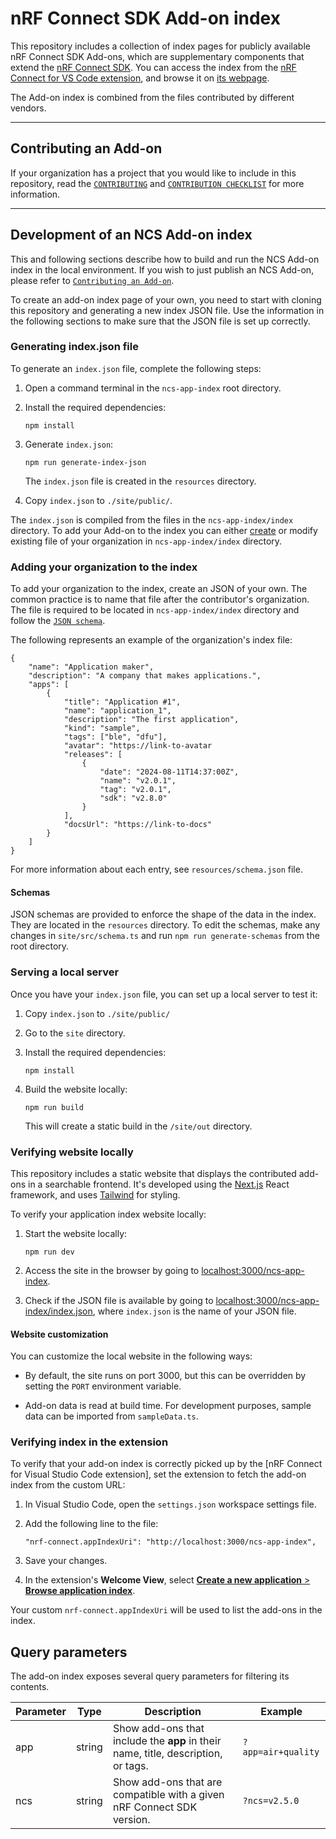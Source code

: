 # nRF Connect SDK Add-on index

This repository includes a collection of index pages for publicly available nRF Connect SDK Add-ons, which are supplementary components that extend the [nRF Connect SDK](https://docs.nordicsemi.com/bundle/ncs-latest/page/nrf/index.html). You can access the index from the [nRF Connect for VS Code extension](https://docs.nordicsemi.com/bundle/nrf-connect-vscode/page/index.html), and browse it on [its webpage](https://nrfconnect.github.io/ncs-app-index/).

The Add-on index is combined from the files contributed by different vendors.

----

## Contributing an Add-on

If your organization has a project that you would like to include in this repository, read the [`CONTRIBUTING`](./CONTRIBUTING.md) and [`CONTRIBUTION CHECKLIST`](./docs/ContributionChecklist.md) for more information.


----

## Development of an NCS Add-on index

This and following sections describe how to build and run the NCS Add-on index in the local environment. If you wish to just publish an NCS Add-on, please refer to [`Contributing an Add-on`](#contributing-an-add-on).

To create an add-on index page of your own, you need to start with cloning this repository and generating a new index JSON file. Use the information in the following sections to make sure that the JSON file is set up correctly.

### Generating index.json file

To generate an `index.json` file, complete the following steps:

1. Open a command terminal in the `ncs-app-index` root directory.

1. Install the required dependencies:
   ```
   npm install
   ```

1. Generate `index.json`:
   ```
   npm run generate-index-json
   ```
   The `index.json` file is created in the `resources` directory.

1. Copy `index.json` to `./site/public/`.

The `index.json` is compiled from the files in the `ncs-app-index/index` directory. To add your Add-on to the index you can either [create](#adding-your-organization-to-the-index) or modify existing file of your organization in `ncs-app-index/index` directory.

### Adding your organization to the index

To add your organization to the index, create an JSON of your own. The common practice is to name that file after the contributor's organization. The file is required to be located in `ncs-app-index/index` directory and follow the [`JSON schema`](./resources/schema.json).

The following represents an example of the organization's index file:

```
{
    "name": "Application maker",
    "description": "A company that makes applications.",
    "apps": [
        {
            "title": "Application #1",
            "name": "application_1",
            "description": "The first application",
            "kind": "sample",
            "tags": ["ble", "dfu"],
            "avatar": "https://link-to-avatar
            "releases": [
                {
                    "date": "2024-08-11T14:37:00Z",
                    "name": "v2.0.1",
                    "tag": "v2.0.1",
                    "sdk": "v2.8.0"
                }
            ],
            "docsUrl": "https://link-to-docs"
        }
    ]
}

```

For more information about each entry, see `resources/schema.json` file.

#### Schemas

JSON schemas are provided to enforce the shape of the data in the index. They are located in the `resources` directory. To edit the schemas, make any changes in `site/src/schema.ts` and run `npm run generate-schemas` from the root directory.

### Serving a local server

Once you have your `index.json` file, you can set up a local server to test it:

1. Copy `index.json` to `./site/public/`

1. Go to the `site` directory.

1. Install the required dependencies:
   ```
   npm install
   ```

1. Build the website locally:
   ```
   npm run build
   ```
   This will create a static build in the `/site/out` directory.

### Verifying website locally

This repository includes a static website that displays the contributed add-ons in a searchable frontend. It's developed using the [Next.js](https://nextjs.org/) React framework, and uses [Tailwind](https://tailwindcss.com/) for styling.

To verify your application index website locally:

1. Start the website locally:
   ```
   npm run dev
   ```

1. Access the site in the browser by going to [localhost:3000/ncs-app-index](http://localhost:3000/ncs-app-index).

1. Check if the JSON file is available by going to [localhost:3000/ncs-app-index/index.json](http://localhost:3000/ncs-app-index/index.json), where `index.json` is the name of your JSON file.

#### Website customization

You can customize the local website in the following ways:

* By default, the site runs on port 3000, but this can be overridden by setting the `PORT` environment variable.

* Add-on data is read at build time. For development purposes, sample data can be imported from `sampleData.ts`.

### Verifying index in the extension

To verify that your add-on index is correctly picked up by the [nRF Connect for Visual Studio Code extension], set the extension to fetch the add-on index from the custom URL:

1. In Visual Studio Code, open the `settings.json` workspace settings file.

1. Add the following line to the file:
   ```
   "nrf-connect.appIndexUri": "http://localhost:3000/ncs-app-index",
   ```

1. Save your changes.

1. In the extension's **Welcome View**, select [**Create a new application** > **Browse application index**](https://nrfconnect.github.io/vscode-nrf-connect/reference/ui_sidebar_welcome.html#create-a-new-application).

Your custom `nrf-connect.appIndexUri` will be used to list the add-ons in the index.

## Query parameters

The add-on index exposes several query parameters for filtering its contents.

| Parameter |  Type  |                                    Description                                    |      Example       |
| --------- | ------ | --------------------------------------------------------------------------------- | ------------------ |
| app       | string | Show add-ons that include the **app** in their name, title, description, or tags. | `?app=air+quality` |
| ncs       | string | Show add-ons that are compatible with a given nRF Connect SDK version.            | `?ncs=v2.5.0`      |
